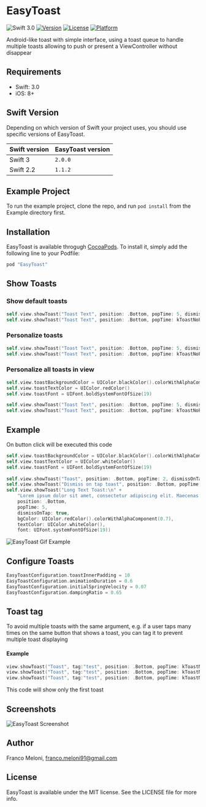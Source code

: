 # EasyToast

![Swift 3.0](https://img.shields.io/badge/Swift-3.0-red.svg)
[![Version](https://img.shields.io/cocoapods/v/EasyToast.svg?style=flat)](http://cocoapods.org/pods/EasyToast)
[![License](https://img.shields.io/cocoapods/l/EasyToast.svg?style=flat)](http://cocoapods.org/pods/EasyToast)
[![Platform](https://img.shields.io/cocoapods/p/EasyToast.svg?style=flat)](http://cocoapods.org/pods/EasyToast)

Android-like toast with simple interface, using a toast queue to handle multiple toasts allowing to push or present a ViewController without disappear 

## Requirements
- Swift: 3.0
- iOS: 8+

## Swift Version
Depending on which version of Swift your project uses, you should use specific versions of EasyToast.

|Swift version         |EasyToast version   |
|:---------------------|:-------------------|
|Swift 3               |`2.0.0`             |
|Swift 2.2             |`1.1.2`             |


## Example Project

To run the example project, clone the repo, and run `pod install` from the Example directory first.

## Installation

EasyToast is available throgugh [CocoaPods](http://cocoapods.org). To install
it, simply add the following line to your Podfile:

```ruby
pod "EasyToast"
```

## Show Toasts

### Show default toasts

```swift
self.view.showToast("Toast Text", position: .Bottom, popTime: 5, dismissOnTap: false)
self.view.showToast("Toast Text", position: .Bottom, popTime: kToastNoPopTime, dismissOnTap: true)
```

### Personalize toasts

```swift
self.view.showToast("Toast Text", position: .Bottom, popTime: 5, dismissOnTap: false, bgColor: UIColor.blackColor(), textColor: UIColor.whiteColor(), font: UIFont.boldSystemFontOfSize(19))
self.view.showToast("Toast Text", position: .Bottom, popTime: kToastNoPopTime, dismissOnTap: true, bgColor: UIColor.redColor(), textColor: UIColor.blackColor(), font: UIFont.boldSystemFontOfSize(19))
```

### Personalize all toasts in view

```swift
self.view.toastBackgroundColor = UIColor.blackColor().colorWithAlphaComponent(0.7)
self.view.toastTextColor = UIColor.redColor()
self.view.toastFont = UIFont.boldSystemFontOfSize(19)

self.view.showToast("Toast Text", position: .Bottom, popTime: 5, dismissOnTap: false)
self.view.showToast("Toast Text", position: .Bottom, popTime: kToastNoPopTime, dismissOnTap: true)
```

## Example
On button click will be executed this code

```swift
self.view.toastBackgroundColor = UIColor.blackColor().colorWithAlphaComponent(0.7)
self.view.toastTextColor = UIColor.whiteColor()
self.view.toastFont = UIFont.boldSystemFontOfSize(19)
        
self.view.showToast("Toast", position: .Bottom, popTime: 2, dismissOnTap: false)
self.view.showToast("Dismiss on tap toast", position: .Bottom, popTime: kToastNoPopTime, dismissOnTap: true, bgColor: UIColor.redColor().colorWithAlphaComponent(0.7), textColor: UIColor.whiteColor(), font: UIFont.systemFontOfSize(19))
self.view.showToast("Long Text Toast:\n" +
    "Lorem ipsum dolor sit amet, consectetur adipiscing elit. Maecenas vitae elit non leo pellentesque feugiat. Cras nec volutpat massa, nec blandit nisi. Etiam ut hendrerit purus. Morbi accumsan, risus ut cursus finibus, quam ipsum egestas nisl, vel hendrerit massa justo nec metus. Cras pulvinar, leo eu pulvinar convallis, tellus felis laoreet massa, ac tincidunt orci massa non odio. Ut pulvinar dictum metus quis mollis. Aenean tincidunt sit amet turpis sed egestas. Morbi porta dolor neque, ut pellentesque urna semper id. Cras rhoncus consequat justo. Cras dictum enim orci, ac vestibulum enim cursus id.",
    position: .Bottom,
    popTime: 5,
    dismissOnTap: true,
    bgColor: UIColor.redColor().colorWithAlphaComponent(0.7),
    textColor: UIColor.whiteColor(),
    font: UIFont.systemFontOfSize(19))
```

![EasyToast Gif Example](https://raw.github.com/f-meloni/EasyToast/master/GifExample/EasyToastExample.gif)

## Configure Toasts

```swift
EasyToastConfiguration.toastInnerPadding = 10
EasyToastConfiguration.animationDuration = 0.6
EasyToastConfiguration.initialSpringVelocity = 0.07
EasyToastConfiguration.dampingRatio = 0.65
```

## Toast tag

To avoid multiple toasts with the same argument, e.g. if a user taps many times on the same button that shows a toast, you can tag it to prevent multiple toast displaying

#### Example

```swift
view.showToast("Toast", tag:"test", position: .Bottom, popTime: kToastNoPopTime, dismissOnTap: false)
view.showToast("Toast", tag:"test", position: .Bottom, popTime: kToastNoPopTime, dismissOnTap: false)
view.showToast("Toast", tag:"test", position: .Bottom, popTime: kToastNoPopTime, dismissOnTap: false)
```

This code will show only the first toast

## Screenshots

![EasyToast Screenshot](https://raw.github.com/f-meloni/EasyToast/master/Screenshots/EasyToastScreenshots.jpg)

## Author

Franco Meloni, franco.meloni91@gmail.com

## License

EasyToast is available under the MIT license. See the LICENSE file for more info.
